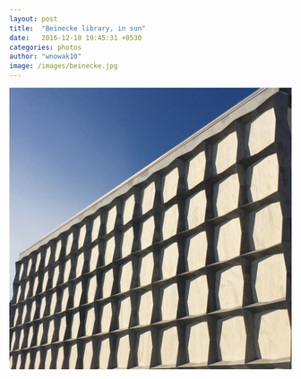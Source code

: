 ```yaml
---
layout: post
title:  "Beinecke library, in sun"
date:   2016-12-10 19:45:31 +0530
categories: photos
author: "wnowak10"
image: /images/beinecke.jpg
---
```



<a>
	<img src="/images/beinecke.jpg" alt="Library" style="width: 400; height: 200"/>
</a>